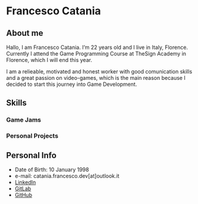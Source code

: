 # Francesco Catania

## __About me__
Hallo, I am Francesco Catania. I’m 22 years old and I live in Italy, Florence.
Currently I attend the Game Programming Course at TheSign Academy in Florence,  which I will end this year. 

I am a relieable, motivated and honest worker with good comunication skills and a great passion on video-games, which is the main reason because I decided to start this journey into Game Development.

## __Skills__

### __Game Jams__

### __Personal Projects__

## __Personal Info__
- Date of Birth: 10 January 1998
- e-mail: catania.francesco.dev[at]outlook.it
- [LinkedIn](www.linkedin.com/in/francesco-catania-dev)
- [GitLab]()
- [GitHub]()
